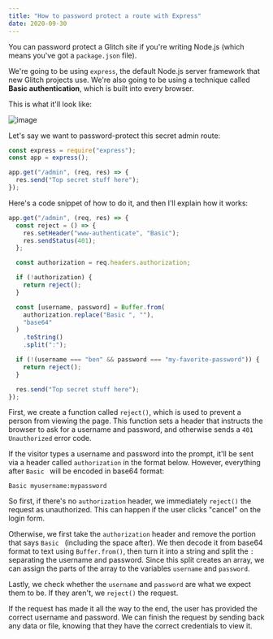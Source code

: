 ```yaml
---
title: "How to password protect a route with Express"
date: 2020-09-30
---
```


You can password protect a Glitch site if you're writing Node.js (which means you've got a `package.json` file).

We're going to be using `express`, the default Node.js server framework that new Glitch projects use. We're also going to be using a technique called **Basic authentication**, which is built into every browser.

This is what it'll look like:

![image](https://user-images.githubusercontent.com/30215449/105643112-05aa9680-5e5c-11eb-96d3-c489211a0e63.png)

Let's say we want to password-protect this secret admin route:

```javascript
const express = require("express");
const app = express();

app.get("/admin", (req, res) => {
  res.send("Top secret stuff here");
});
```

Here's a code snippet of how to do it, and then I'll explain how it works:

```javascript
app.get("/admin", (req, res) => {
  const reject = () => {
    res.setHeader("www-authenticate", "Basic");
    res.sendStatus(401);
  };

  const authorization = req.headers.authorization;

  if (!authorization) {
    return reject();
  }

  const [username, password] = Buffer.from(
    authorization.replace("Basic ", ""),
    "base64"
  )
    .toString()
    .split(":");

  if (!(username === "ben" && password === "my-favorite-password")) {
    return reject();
  }

  res.send("Top secret stuff here");
});
```

First, we create a function called `reject()`, which is used to prevent a person from viewing the page. This function sets a header that instructs the browser to ask for a username and password, and otherwise sends a `401 Unauthorized` error code.

If the visitor types a username and password into the prompt, it'll be sent via a header called `authorization` in the format below. However, everything after `Basic ` will be encoded in base64 format:

```
Basic myusername:mypassword
```

So first, if there's no `authorization` header, we immediately `reject()` the request as unauthorized. This can happen if the user clicks "cancel" on the login form.

Otherwise, we first take the `authorization` header and remove the portion that says `Basic ` (including the space after). We then decode it from base64 format to text using `Buffer.from()`, then turn it into a string and split the `:` separating the username and password. Since this split creates an array, we can assign the parts of the array to the variables `username` and `password`.

Lastly, we check whether the `username` and `password` are what we expect them to be. If they aren't, we `reject()` the request.

If the request has made it all the way to the end, the user has provided the correct username and password. We can finish the request by sending back any data or file, knowing that they have the correct credentials to view it.
